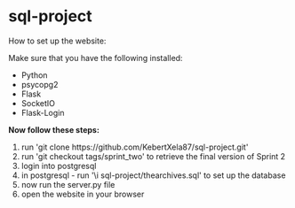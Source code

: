 # sql-project

How to set up the website:<br>

<p>
Make sure that you have the following installed:
<ul>
<li>Python</li>
<li>psycopg2</li>
<li>Flask</li>
<li>SocketIO</li>
<li>Flask-Login</li>
</ul>

<b>Now follow these steps:</b>

<ol>
<li>run 'git clone https://github.com/KebertXela87/sql-project.git'</li>
<li>run 'git checkout tags/sprint_two' to retrieve the final version of Sprint 2</li>
<li>login into postgresql</li>
<li>in postgresql - run '\i sql-project/thearchives.sql' to set up the database</li>
<li>now run the server.py file</li>
<li>open the website in your browser</li>
</ol>
</p>
